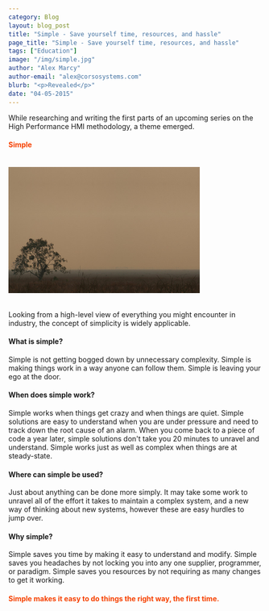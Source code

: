 ```yaml
---
category: Blog
layout: blog_post
title: "Simple - Save yourself time, resources, and hassle"
page_title: "Simple - Save yourself time, resources, and hassle"
tags: ["Education"]
image: "/img/simple.jpg"
author: "Alex Marcy"
author-email: "alex@corsosystems.com"
blurb: "<p>Revealed</p>"
date: "04-05-2015"
---
```



<p>While researching and writing the first parts of an upcoming series on the High Performance HMI methodology, a theme emerged.</p>

<h4><b style="color:#f64100;">Simple</b></h4>

<br/>
<img src="/img/simple.jpg" width="380px"/>
<br/><br/>


<p>Looking from a high-level view of everything you might encounter in industry, the concept of simplicity is widely applicable.</p>

<h4>What is simple?</h4>

<p>Simple is not getting bogged down by unnecessary complexity. Simple is making things work in a way anyone can follow them. Simple is leaving your ego at the door.</p>

<h4>When does simple work?</h4>

<p>Simple works when things get crazy and when things are quiet. Simple solutions are easy to understand when you are under pressure and need to track down the root cause of an alarm. When you come back to a piece of code a year later, simple solutions don't take you 20 minutes to unravel and understand. Simple works just as well as complex when things are at steady-state.</p>

<h4>Where can simple be used?</h4>

<p>Just about anything can be done more simply. It may take some work to unravel all of the effort it takes to maintain a complex system, and a new way of thinking about new systems, however these are easy hurdles to jump over.</p>

<h4>Why simple?</h4>

<p>Simple saves you time by making it easy to understand and modify. Simple saves you headaches by not locking you into any one supplier, programmer, or paradigm. Simple saves you resources by not requiring as many changes to get it working.</p>

<h4><b style="color:#f64100;">Simple makes it easy to do things the right way, the first time.</b></h4>




